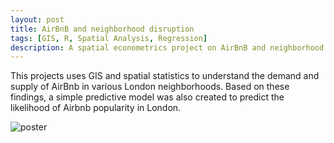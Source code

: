 ```yaml
---
layout: post
title: AirBnB and neighborhood disruption
tags: [GIS, R, Spatial Analysis, Regression]
description: A spatial econometrics project on AirBnB and neighborhood disruption.
---
```

This projects uses GIS and spatial statistics to understand the demand and supply of AirBnb in various London neighborhoods. Based on these findings, a simple predictive model was also created to predict the likelihood of Airbnb popularity in London.

![poster](https://raw.githubusercontent.com/jolene-lim/personal_projects/master/airbnb_spatial_analysis/airbnb_poster.jpg)
